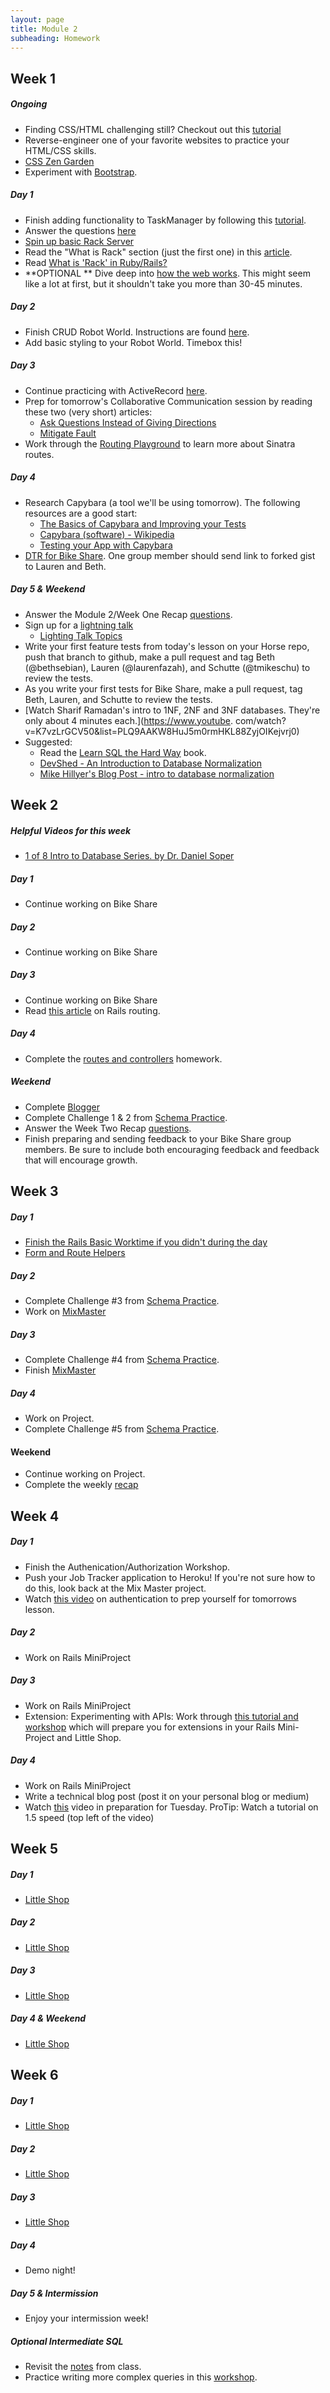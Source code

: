 ```yaml
---
layout: page
title: Module 2
subheading: Homework
---
```


## Week 1

##### Ongoing
  * Finding CSS/HTML challenging still? Checkout out this [tutorial](https://github.com/turingschool-examples/introductory-static-site)
  * Reverse-engineer one of your favorite websites to practice your HTML/CSS skills.
  * [CSS Zen Garden](http://www.csszengarden.com/)
  * Experiment with [Bootstrap](http://getbootstrap.com/).


##### Day 1
  * Finish adding functionality to TaskManager by following this [tutorial](https://gist.github.com/case-eee/06c54aae5b414dfc010f485827c9d1db).
  * Answer the questions [here](https://gist.github.com/case-eee/1f066fa3be100f8f18f4d31f521a3da4)
  * [Spin up basic Rack Server](./rack)
  * Read the "What is Rack" section (just the first one) in this [article](http://rubylearning.com/blog/2013/04/02/whats-rack/).
  * Read [What is 'Rack' in Ruby/Rails?](http://blog.gauravchande.com/what-is-rack-in-ruby-rails)
  * **OPTIONAL ** Dive deep into [how the web works](https://gist.github.com/Carmer/1ac51aa7418c6bd4b1d19e22fa0e03a8). This might seem like a lot at first, but it shouldn't take you more than 30-45 minutes.


##### Day 2
  * Finish CRUD Robot World. Instructions are found [here](https://github.com/turingschool-examples/robot-world).
  * Add basic styling to your Robot World. Timebox this!

##### Day 3
  * Continue practicing with ActiveRecord [here](activerecord_and_database_practice).
  * Prep for tomorrow's Collaborative Communication session by reading these two (very short) articles:
    * [Ask Questions Instead of Giving Directions](resources/ask_questions.pdf)
    * [Mitigate Fault](resources/mitigate_fault.pdf)
  *  Work through the [Routing Playground](https://github.com/turingschool/routing_playground) to learn more about Sinatra routes.

##### Day 4
  * Research Capybara (a tool we'll be using tomorrow). The following resources are a good start:
    * [The Basics of Capybara and Improving your Tests](https://www.sitepoint.com/basics-capybara-improving-tests/)
    * [Capybara (software) - Wikipedia](https://en.wikipedia.org/wiki/Capybara_(software))
    * [Testing your App with Capybara](https://github.com/teamcapybara/capybara)
  * [DTR for Bike Share](https://gist.github.com/Carmer/85b9e0569af607d14f6e14b696b5e131). One group member should send link to forked gist to Lauren and Beth.

##### Day 5 & Weekend
  * Answer the Module 2/Week One Recap [questions](https://github.com/turingschool/checks-for-understanding/blob/master/module-2/backend/week_one.md).
  * Sign up for a [lightning talk](https://docs.google.com/spreadsheets/d/19UlqHwvL1eVLreQsUAgyS1v-E2fIushx82OJafwnL5s/edit#gid=0)
    * [Lighting Talk Topics](../lighting_talk_topic_ideas.md)
  * Write your first feature tests from today's lesson on your Horse repo, push that branch to github, make a pull request and tag Beth (@bethsebian), Lauren (@laurenfazah), and Schutte (@tmikeschu) to review the tests.
  * As you write your first tests for Bike Share, make a pull request, tag Beth, Lauren, and Schutte to review the tests.
  * [Watch Sharif Ramadan's intro to 1NF, 2NF and 3NF databases. They're only about 4 minutes each.](https://www.youtube. com/watch?v=K7vzLrGCV50&list=PLQ9AAKW8HuJ5m0rmHKL88ZyjOIKejvrj0)
  * Suggested:
    * Read the [Learn SQL the Hard Way](http://sql.learncodethehardway.org/book/) book.
    * [DevShed - An Introduction to Database Normalization](http://www.devshed.com/c/a/mysql/an-introduction-to-database-normalization/)
    * [Mike Hillyer's Blog Post - intro to database normalization](http://mikehillyer.com/articles/an-introduction-to-database-normalization/)

## Week 2

##### Helpful Videos for this week
 * [1 of 8 Intro to Database Series. by Dr. Daniel Soper](https://www.youtube.com/watch?v=4Z9KEBexzcM)

##### Day 1
  * Continue working on Bike Share

##### Day 2
  * Continue working on Bike Share

##### Day 3
  * Continue working on Bike Share
  * Read [this article](http://www.theodinproject.com/ruby-on-rails/routing) on Rails routing.

##### Day 4
  * Complete the [routes and controllers](https://github.com/turingschool/challenges/blob/master/routes_controllers_rails.markdown) homework.

##### Weekend
  * Complete [Blogger](../projects/blogger)
  * Complete Challenge 1 & 2 from [Schema Practice](https://gist.github.com/rwarbelow/80417edbcc42578cb56a).
  * Answer the Week Two Recap [questions](https://github.com/turingschool/checks-for-understanding/blob/master/module-2/backend/week_two.md).
  * Finish preparing and sending feedback to your Bike Share group members. Be sure to include both encouraging feedback and feedback that will encourage growth.

## Week 3

##### Day 1
  * [Finish the Rails Basic Worktime if you didn't during the day](https://github.com/turingschool/challenges/blob/master/models_databases_relationships_routes_controllers_oh_my.markdown)
  * [Form and Route Helpers](https://github.com/turingschool/challenges/blob/master/form_route_helpers_rails.markdown)

##### Day 2
  * Complete Challenge #3 from [Schema Practice](https://gist.github.com/rwarbelow/80417edbcc42578cb56a).
  * Work on [MixMaster](https://github.com/turingschool/lesson_plans/blob/master/ruby_02-web_applications_with_ruby/mix_master)

##### Day 3
  * Complete Challenge #4 from [Schema Practice](https://gist.github.com/rwarbelow/80417edbcc42578cb56a).
  * Finish [MixMaster](https://github.com/turingschool/lesson_plans/blob/master/ruby_02-web_applications_with_ruby/mix_master)

##### Day 4
  * Work on Project.
  * Complete Challenge #5 from [Schema Practice](https://gist.github.com/rwarbelow/80417edbcc42578cb56a).

#### Weekend
  * Continue working on Project.
  * Complete the weekly [recap](https://github.com/turingschool/checks-for-understanding/blob/master/module-2/backend/week_three.md)

## Week 4

##### Day 1

* Finish the Authenication/Authorization Workshop.
* Push your Job Tracker application to Heroku! If you're not sure how to do this, look back at the Mix Master project.
* Watch [this video](https://vimeo.com/134451454) on authentication to prep yourself for tomorrows lesson.

##### Day 2
* Work on Rails MiniProject

##### Day 3

* Work on Rails MiniProject
* Extension: Experimenting with APIs: Work through [this tutorial and workshop](https://github.com/turingschool/lesson_plans/blob/master/ruby_02-web_applications_with_ruby/outlines/exploring_apis.markdown) which will prepare you for extensions in your Rails Mini-Project and Little Shop.

##### Day 4
* Work on Rails MiniProject
* Write a technical blog post (post it on your personal blog or medium)
* Watch [this](https://vimeo.com/135210007) video in preparation for Tuesday. ProTip: Watch a tutorial on 1.5 speed (top left of the video)

## Week 5

##### Day 1
  * [Little Shop](https://github.com/turingschool/curriculum/blob/master/source/projects/little_shop.markdown)

##### Day 2
  * [Little Shop](https://github.com/turingschool/curriculum/blob/master/source/projects/little_shop.markdown)

##### Day 3
  * [Little Shop](https://github.com/turingschool/curriculum/blob/master/source/projects/little_shop.markdown)

##### Day 4 & Weekend
  * [Little Shop](https://github.com/turingschool/curriculum/blob/master/source/projects/little_shop.markdown)

## Week 6

##### Day 1
  * [Little Shop](https://github.com/turingschool/curriculum/blob/master/source/projects/little_shop.markdown)

##### Day 2
  * [Little Shop](https://github.com/turingschool/curriculum/blob/master/source/projects/little_shop.markdown)

##### Day 3
  * [Little Shop](https://github.com/turingschool/curriculum/blob/master/source/projects/little_shop.markdown)

##### Day 4
  * Demo night!

##### Day 5 & Intermission
  * Enjoy your intermission week!

##### Optional Intermediate SQL
  * Revisit the [notes](https://github.com/turingschool/lesson_plans/blob/master/ruby_03-professional_rails_applications/intermediate_sql.md) from class.
  * Practice writing more complex queries in this [workshop](https://gist.github.com/case-eee/5affe7fd452336cef2c88121e8d49f5d).
